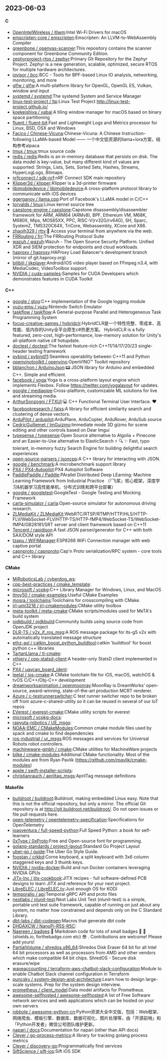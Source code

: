 ## 2023-06-03

#### C
* [OpenIntelWireless / itlwm](https://github.com/OpenIntelWireless/itlwm):Intel Wi-Fi Drivers for macOS
* [emscripten-core / emscripten](https://github.com/emscripten-core/emscripten):Emscripten: An LLVM-to-WebAssembly Compiler
* [greenbone / openvas-scanner](https://github.com/greenbone/openvas-scanner):This repository contains the scanner component for Greenbone Community Edition.
* [zephyrproject-rtos / zephyr](https://github.com/zephyrproject-rtos/zephyr):Primary Git Repository for the Zephyr Project. Zephyr is a new generation, scalable, optimized, secure RTOS for multiple hardware architectures.
* [iovisor / bcc](https://github.com/iovisor/bcc):BCC - Tools for BPF-based Linux IO analysis, networking, monitoring, and more
* [glfw / glfw](https://github.com/glfw/glfw):A multi-platform library for OpenGL, OpenGL ES, Vulkan, window and input
* [systemd / systemd](https://github.com/systemd/systemd):The systemd System and Service Manager
* [linux-test-project / ltp](https://github.com/linux-test-project/ltp):Linux Test Project http://linux-test-project.github.io/
* [koekeishiya / yabai](https://github.com/koekeishiya/yabai):A tiling window manager for macOS based on binary space partitioning
* [fluent / fluent-bit](https://github.com/fluent/fluent-bit):Fast and Lightweight Logs and Metrics processor for Linux, BSD, OSX and Windows
* [Facico / Chinese-Vicuna](https://github.com/Facico/Chinese-Vicuna):Chinese-Vicuna: A Chinese Instruction-following LLaMA-based Model —— 一个中文低资源的llama+lora方案，结构参考alpaca
* [tmux / tmux](https://github.com/tmux/tmux):tmux source code
* [redis / redis](https://github.com/redis/redis):Redis is an in-memory database that persists on disk. The data model is key-value, but many different kind of values are supported: Strings, Lists, Sets, Sorted Sets, Hashes, Streams, HyperLogLogs, Bitmaps.
* [nrfconnect / sdk-nrf](https://github.com/nrfconnect/sdk-nrf):nRF Connect SDK main repository
* [Klipper3d / klipper](https://github.com/Klipper3d/klipper):Klipper is a 3d-printer firmware
* [libimobiledevice / libimobiledevice](https://github.com/libimobiledevice/libimobiledevice):A cross-platform protocol library to communicate with iOS devices
* [ggerganov / llama.cpp](https://github.com/ggerganov/llama.cpp):Port of Facebook's LLaMA model in C/C++
* [torvalds / linux](https://github.com/torvalds/linux):Linux kernel source tree
* [capstone-engine / capstone](https://github.com/capstone-engine/capstone):Capstone disassembly/disassembler framework for ARM, ARM64 (ARMv8), BPF, Ethereum VM, M68K, M680X, Mips, MOS65XX, PPC, RISC-V(rv32G/rv64G), SH, Sparc, SystemZ, TMS320C64X, TriCore, Webassembly, XCore and X86.
* [zhaojh329 / rtty](https://github.com/zhaojh329/rtty):🐛
Access your terminal from anywhere via the web.
* [FRRouting / frr](https://github.com/FRRouting/frr):The FRRouting Protocol Suite
* [wazuh / wazuh](https://github.com/wazuh/wazuh):Wazuh - The Open Source Security Platform. Unified XDR and SIEM protection for endpoints and cloud workloads.
* [haproxy / haproxy](https://github.com/haproxy/haproxy):HAProxy Load Balancer's development branch (mirror of git.haproxy.org)
* [bilibili / ijkplayer](https://github.com/bilibili/ijkplayer):Android/iOS video player based on FFmpeg n3.4, with MediaCodec, VideoToolbox support.
* [NVIDIA / cuda-samples](https://github.com/NVIDIA/cuda-samples):Samples for CUDA Developers which demonstrates features in CUDA Toolkit

#### C++
* [google / glog](https://github.com/google/glog):C++ implementation of the Google logging module
* [yuzu-emu / yuzu](https://github.com/yuzu-emu/yuzu):Nintendo Switch Emulator
* [taskflow / taskflow](https://github.com/taskflow/taskflow):A General-purpose Parallel and Heterogeneous Task Programming System
* [focus-creative-games / hybridclr](https://github.com/focus-creative-games/hybridclr):HybridCLR是一个特性完整、零成本、高性能、低内存的Unity全平台原生c#热更方案。 HybridCLR is a fully featured, zero-cost, high-performance, low-memory solution for Unity's all-platform native c# hotupdate.
* [doctest / doctest](https://github.com/doctest/doctest):The fastest feature-rich C++11/14/17/20/23 single-header testing framework
* [pybind / pybind11](https://github.com/pybind/pybind11):Seamless operability between C++11 and Python
* [openvinotoolkit / openvino](https://github.com/openvinotoolkit/openvino):OpenVINO™ Toolkit repository
* [bblanchon / ArduinoJson](https://github.com/bblanchon/ArduinoJson):📟
JSON library for Arduino and embedded C++. Simple and efficient.
* [facebook / yoga](https://github.com/facebook/yoga):Yoga is a cross-platform layout engine which implements Flexbox. Follow https://twitter.com/yogalayout for updates.
* [google / mediapipe](https://github.com/google/mediapipe):Cross-platform, customizable ML solutions for live and streaming media.
* [ArthurSonzogni / FTXUI](https://github.com/ArthurSonzogni/FTXUI):💻
C++ Functional Terminal User Interface.
❤️
* [facebookresearch / faiss](https://github.com/facebookresearch/faiss):A library for efficient similarity search and clustering of dense vectors.
* [ArduPilot / ardupilot](https://github.com/ArduPilot/ardupilot):ArduPlane, ArduCopter, ArduRover, ArduSub source
* [CedricGuillemet / ImGuizmo](https://github.com/CedricGuillemet/ImGuizmo):Immediate mode 3D gizmo for scene editing and other controls based on Dear Imgui
* [typesense / typesense](https://github.com/typesense/typesense):Open Source alternative to Algolia + Pinecone and an Easier-to-Use alternative to ElasticSearch
⚡
🔍
✨
Fast, typo tolerant, in-memory fuzzy Search Engine for building delightful search experiences
* [open-source-parsers / jsoncpp](https://github.com/open-source-parsers/jsoncpp):A C++ library for interacting with JSON.
* [google / benchmark](https://github.com/google/benchmark):A microbenchmark support library
* [PX4 / PX4-Autopilot](https://github.com/PX4/PX4-Autopilot):PX4 Autopilot Software
* [PaddlePaddle / Paddle](https://github.com/PaddlePaddle/Paddle):PArallel Distributed Deep LEarning: Machine Learning Framework from Industrial Practice （『飞桨』核心框架，深度学习&机器学习高性能单机、分布式训练和跨平台部署）
* [google / googletest](https://github.com/google/googletest):GoogleTest - Google Testing and Mocking Framework
* [carla-simulator / carla](https://github.com/carla-simulator/carla):Open-source simulator for autonomous driving research.
* [ZLMediaKit / ZLMediaKit](https://github.com/ZLMediaKit/ZLMediaKit):WebRTC/RTSP/RTMP/HTTP/HLS/HTTP-FLV/WebSocket-FLV/HTTP-TS/HTTP-fMP4/WebSocket-TS/WebSocket-fMP4/GB28181/SRT server and client framework based on C++11
* [Tencent / rapidjson](https://github.com/Tencent/rapidjson):A fast JSON parser/generator for C++ with both SAX/DOM style API
* [tzapu / WiFiManager](https://github.com/tzapu/WiFiManager):ESP8266 WiFi Connection manager with web captive portal
* [capnproto / capnproto](https://github.com/capnproto/capnproto):Cap'n Proto serialization/RPC system - core tools and C++ library

#### CMake
* [MiRoboticsLab / cyberdog_ws](https://github.com/MiRoboticsLab/cyberdog_ws):
* [cpp-best-practices / cmake_template](https://github.com/cpp-best-practices/cmake_template):
* [microsoft / vcpkg](https://github.com/microsoft/vcpkg):C++ Library Manager for Windows, Linux, and MacOS
* [ttroy50 / cmake-examples](https://github.com/ttroy50/cmake-examples):Useful CMake Examples
* [mosra / toolchains](https://github.com/mosra/toolchains):Toolchains for crosscompiling with CMake.
* [jrl-umi3218 / jrl-cmakemodules](https://github.com/jrl-umi3218/jrl-cmakemodules):CMake utility toolbox
* [meta-toolkit / meta-cmake](https://github.com/meta-toolkit/meta-cmake):CMake scripts/modules used for MeTA's build system
* [ojdkbuild / ojdkbuild](https://github.com/ojdkbuild/ojdkbuild):Community builds using source code from OpenJDK project
* [DLR-TS / v2x_if_ros_msg](https://github.com/DLR-TS/v2x_if_ros_msg):A ROS message package for its-g5 v2x with automatically translated message structure
* [ethz-asl / catkin_boost_python_buildtool](https://github.com/ethz-asl/catkin_boost_python_buildtool):catkin 'buildtool' for boost python c++ libraries
* [TartanLlama / tl-cmake](https://github.com/TartanLlama/tl-cmake):
* [vthiery / cpp-statsd-client](https://github.com/vthiery/cpp-statsd-client):A header-only StatsD client implemented in C++
* [PX4 / uavcan_board_ident](https://github.com/PX4/uavcan_board_ident):
* [leetal / ios-cmake](https://github.com/leetal/ios-cmake):A CMake toolchain file for iOS, macOS, watchOS & tvOS C/C++/Obj-C++ development
* [dreamworksanimation / openmoonray](https://github.com/dreamworksanimation/openmoonray):MoonRay is DreamWorks’ open-source, award-winning, state-of-the-art production MCRT renderer.
* [Azure / c-testrunnerswitcher](https://github.com/Azure/c-testrunnerswitcher):C test runner switcher repo to be broken off from azure-c-shared-utility so it can be reused in several of our IoT repos
* [EVerest / everest-cmake](https://github.com/EVerest/everest-cmake):CMake utility scripts for everest
* [microsoft / vcpkg-docs](https://github.com/microsoft/vcpkg-docs):
* [rapyuta-robotics / UE_msgs](https://github.com/rapyuta-robotics/UE_msgs):
* [NOAA-EMC / CMakeModules](https://github.com/NOAA-EMC/CMakeModules):Common cmake module files used by spack and cmake to find dependencies
* [ros-industrial / ur_msgs](https://github.com/ros-industrial/ur_msgs):ROS messages and services for Universal Robots robot controllers.
* [machineware-gmbh / cmake](https://github.com/machineware-gmbh/cmake):CMake utilities for MachineWare projects
* [bilke / cmake-modules](https://github.com/bilke/cmake-modules):Additional CMake functionality. Most of the modules are from Ryan Pavlik (https://github.com/rpavlik/cmake-modules)
* [apple / swift-installer-scripts](https://github.com/apple/swift-installer-scripts):
* [christianrauch / apriltag_msgs](https://github.com/christianrauch/apriltag_msgs):AprilTag message definitions

#### Makefile
* [buildroot / buildroot](https://github.com/buildroot/buildroot):Buildroot, making embedded Linux easy. Note that this is not the official repository, but only a mirror. The official Git repository is at http://git.buildroot.net/buildroot/. Do not open issues or file pull requests here.
* [open-telemetry / opentelemetry-specification](https://github.com/open-telemetry/opentelemetry-specification):Specifications for OpenTelemetry
* [joaoventura / full-speed-python](https://github.com/joaoventura/full-speed-python):Full Speed Python: a book for self-learners
* [0xType / 0xProto](https://github.com/0xType/0xProto):Free and Open-source font for programming.
* [golang-standards / project-layout](https://github.com/golang-standards/project-layout):Standard Go Project Layout
* [uber-go / guide](https://github.com/uber-go/guide):The Uber Go Style Guide.
* [foostan / crkbd](https://github.com/foostan/crkbd):Corne keyboard, a split keyboard with 3x6 column staggered keys and 3 thumb keys.
* [NVIDIA / nvidia-docker](https://github.com/NVIDIA/nvidia-docker):Build and run Docker containers leveraging NVIDIA GPUs
* [JITx-Inc / jitx-cookbook](https://github.com/JITx-Inc/jitx-cookbook):JITX recipes - full software-defined PCB designs to learn JITX and reference for your next project.
* [LibreELEC / LibreELEC.tv](https://github.com/LibreELEC/LibreELEC.tv):Just enough OS for KODI
* [temporalio / api](https://github.com/temporalio/api):Temporal gRPC API and proto files
* [nestlabs / nlunit-test](https://github.com/nestlabs/nlunit-test):Nest Labs Unit Test (nlunit-test) is a simple, portable unit test suite framework, capable of running on just about any system, no matter how constrained and depends only on the C Standard Library.
* [dbt-labs / dbt-codegen](https://github.com/dbt-labs/dbt-codegen):Macros that generate dbt code
* [DHDAXCW / NanoPi-R5S-R5C](https://github.com/DHDAXCW/NanoPi-R5S-R5C):
* [Naereen / badges](https://github.com/Naereen/badges):📝
Markdown code for lots of small badges
🎀
📌
(shields.io, forthebadge.com etc)
😎
. Contributions are welcome! Please add yours!
* [PartialVolume / shredos.x86_64](https://github.com/PartialVolume/shredos.x86_64):Shredos Disk Eraser 64 bit for all Intel 64 bit processors as well as processors from AMD and other vendors which make compatible 64 bit chips. ShredOS - Secure disk erasure/wipe
* [waveaccounting / terraform-aws-chatbot-slack-configuration](https://github.com/waveaccounting/terraform-aws-chatbot-slack-configuration):Module to enable Chatbot Slack channel configuration in Terraform
* [puncsky / system-design-and-architecture](https://github.com/puncsky/system-design-and-architecture):Learn how to design large-scale systems. Prep for the system design interview.
* [prometheus / client_model](https://github.com/prometheus/client_model):Data model artifacts for Prometheus.
* [awesome-selfhosted / awesome-selfhosted](https://github.com/awesome-selfhosted/awesome-selfhosted):A list of Free Software network services and web applications which can be hosted on your own servers
* [jobbole / awesome-python-cn](https://github.com/jobbole/awesome-python-cn):Python资源大全中文版，包括：Web框架、网络爬虫、模板引擎、数据库、数据可视化、图片处理等，由「开源前哨」和「Python开发者」微信公号团队维护更新。
* [napari / docs](https://github.com/napari/docs):Documentation for napari (other than API docs)
* [Clever / go-process-metrics](https://github.com/Clever/go-process-metrics):A library for tracking golang process metrics
* [Clever / discovery-go](https://github.com/Clever/discovery-go):Programmatically find services
* [SiftScience / sift-ios](https://github.com/SiftScience/sift-ios):Sift iOS SDK
